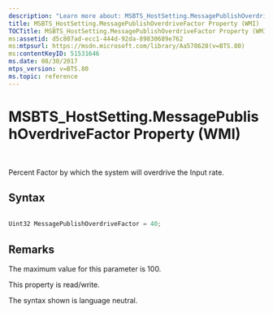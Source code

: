 ```yaml
---
description: "Learn more about: MSBTS_HostSetting.MessagePublishOverdriveFactor Property (WMI)"
title: MSBTS_HostSetting.MessagePublishOverdriveFactor Property (WMI)
TOCTitle: MSBTS_HostSetting.MessagePublishOverdriveFactor Property (WMI)
ms:assetid: d5c807ad-ecc1-444d-92da-89830689e762
ms:mtpsurl: https://msdn.microsoft.com/library/Aa578628(v=BTS.80)
ms:contentKeyID: 51531646
ms.date: 08/30/2017
mtps_version: v=BTS.80
ms.topic: reference
---
```


# MSBTS\_HostSetting.MessagePublishOverdriveFactor Property (WMI)

 

Percent Factor by which the system will overdrive the Input rate.

## Syntax

```C#
  
Uint32 MessagePublishOverdriveFactor = 40;  
```

## Remarks

The maximum value for this parameter is 100.

This property is read/write.

The syntax shown is language neutral.

